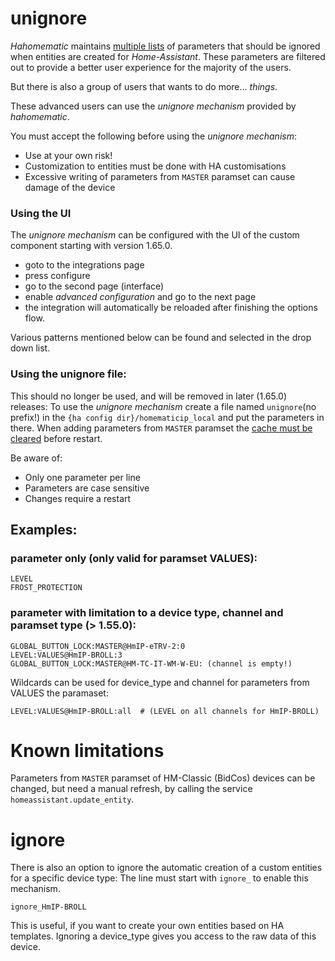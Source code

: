 # unignore

_Hahomematic_ maintains [multiple lists](https://github.com/sukramj/hahomematic/blob/devel/hahomematic/caches/visibility.py#L86) of parameters that should be ignored when entities are created for _Home-Assistant_.
These parameters are filtered out to provide a better user experience for the majority of the users.

But there is also a group of users that wants to do more... _things_.

These advanced users can use the _unignore mechanism_ provided by _hahomematic_.

You must accept the following before using the _unignore mechanism_:

- Use at your own risk!
- Customization to entities must be done with HA customisations
- Excessive writing of parameters from `MASTER` paramset can cause damage of the device

### Using the UI

The _unignore mechanism_ can be configured with the UI of the custom component starting with version 1.65.0.

- goto to the integrations page
- press configure
- go to the second page (interface)
- enable _advanced configuration_ and go to the next page
- the integration will automatically be reloaded after finishing the options flow.

Various patterns mentioned below can be found and selected in the drop down list.

### Using the unignore file:

This should no longer be used, and will be removed in later (1.65.0) releases:
To use the _unignore mechanism_ create a file named `unignore`(no prefix!) in the `{ha config dir}/homematicip_local` and put the parameters in there.
When adding parameters from `MASTER` paramset the [cache must be cleared](https://github.com/sukramj/custom_homematic?tab=readme-ov-file#homematicip_localclear_cache) before restart.

Be aware of:

- Only one parameter per line
- Parameters are case sensitive
- Changes require a restart

## Examples:

### parameter only (only valid for paramset VALUES):

```
LEVEL
FROST_PROTECTION
```

### parameter with limitation to a device type, channel and paramset type (> 1.55.0):

```
GLOBAL_BUTTON_LOCK:MASTER@HmIP-eTRV-2:0
LEVEL:VALUES@HmIP-BROLL:3
GLOBAL_BUTTON_LOCK:MASTER@HM-TC-IT-WM-W-EU: (channel is empty!)
```

Wildcards can be used for device_type and channel for parameters from VALUES the paramaset:

```
LEVEL:VALUES@HmIP-BROLL:all  # (LEVEL on all channels for HmIP-BROLL)
```

# Known limitations

Parameters from `MASTER` paramset of HM-Classic (BidCos) devices can be changed, but need a manual refresh, by calling the service `homeassistant.update_entity`.

# ignore

There is also an option to ignore the automatic creation of a custom entities for a specific device type:
The line must start with `ignore_` to enable this mechanism.

```
ignore_HmIP-BROLL
```

This is useful, if you want to create your own entities based on HA templates. Ignoring a device_type gives you access to the raw data of this device.

